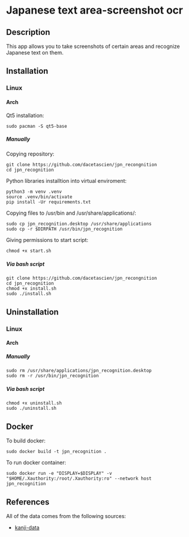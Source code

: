 # Japanese text area-screenshot ocr

## Description
This app allows you to take screenshots of certain areas and recognize Japanese text on them.

## Installation

### Linux

#### Arch

Qt5 installation:

```
sudo pacman -S qt5-base
```

##### Manually

Copying repository:

```
git clone https://github.com/dacetascien/jpn_recongnition
cd jpn_recognition
```

Python libraries installtion into virtual enviroment:

```
python3 -m venv .venv
source .venv/bin/activate
pip install -Ur requirements.txt
```

Copying files to /usr/bin and /usr/share/applications/:

```
sudo cp jpn_recognition.desktop /usr/share/applications
sudo cp -r $DIRPATH /usr/bin/jpn_recognition
```

Giving permissions to start script:

```
chmod +x start.sh
```

##### Via bash script

```
git clone https://github.com/dacetascien/jpn_recongnition
cd jpn_recognition
chmod +x install.sh
sudo ./install.sh
```
## Uninstallation

### Linux

#### Arch

##### Manually 

```
sudo rm /usr/share/applications/jpn_recognition.desktop
sudo rm -r /usr/bin/jpn_recognition
```

##### Via bash script

```
chmod +x uninstall.sh
sudo ./uninstall.sh
```

## Docker

To build docker:
```
sudo docker build -t jpn_recognition .
```

To run docker container:
```
sudo docker run -e "DISPLAY=$DISPLAY" -v "$HOME/.Xauthority:/root/.Xauthority:ro" --network host jpn_recognition
```

## References

All of the data comes from the following sources:

* [kanji-data](https://github.com/davidluzgouveia/kanji-data)

